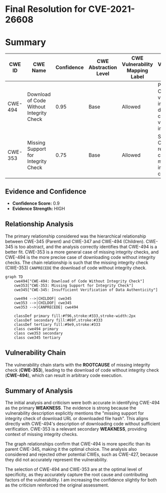 # Final Resolution for CVE-2021-26608

# Summary
| CWE ID | CWE Name | Confidence | CWE Abstraction Level | CWE Vulnerability Mapping Label | CWE-Vulnerability Mapping Notes |
|---|---|---|---|---|---|
| CWE-494 | Download of Code Without Integrity Check | 0.95 | Base | Allowed | Primary CWE. The vulnerability involves downloading code without verifying its integrity. |
| CWE-353 | Missing Support for Integrity Check | 0.75 | Base | Allowed | Secondary CWE. This relates to the core issue of missing integrity checks. |

## Evidence and Confidence

*   **Confidence Score:** 0.9
*   **Evidence Strength:** HIGH

## Relationship Analysis
The primary relationship considered was the hierarchical relationship between CWE-345 (Parent) and CWE-347 and CWE-494 (Children). CWE-345 is too abstract, and the analysis correctly identifies that CWE-494 is a better fit.
CWE-353 is a more general case of missing integrity checks, and CWE-494 is the more precise case of downloading code without integrity checks. The chain relationship is such that the missing integrity check (CWE-353) `CANPRECEDE` the download of code without integrity check.

```mermaid
graph TD
    cwe494["CWE-494: Download of Code Without Integrity Check"]
    cwe353["CWE-353: Missing Support for Integrity Check"]
    cwe345["CWE-345: Insufficient Verification of Data Authenticity"]

    cwe494 -->|CHILDOF| cwe345
    cwe353 -->|CHILDOF| cwe345
    cwe353 -->|CANPRECEDE| cwe494

    classDef primary fill:#f96,stroke:#333,stroke-width:2px
    classDef secondary fill:#69f,stroke:#333
    classDef tertiary fill:#9e9,stroke:#333
    class cwe494 primary
    class cwe353 secondary
    class cwe345 tertiary
```

## Vulnerability Chain
The vulnerability chain starts with the **ROOTCAUSE** of missing integrity check (**CWE-353**), leading to the download of code without integrity check (**CWE-494**), which can result in arbitrary code execution.

## Summary of Analysis
The initial analysis and criticism were both accurate in identifying CWE-494 as the primary **WEAKNESS**. The evidence is strong because the vulnerability description explicitly mentions the "missing support for integrity check of download URL or downloaded file hash". This aligns directly with CWE-494's description of downloading code without sufficient verification. CWE-353 is a relevant secondary **WEAKNESS**, providing context of missing integrity checks.

The graph relationships confirm that CWE-494 is more specific than its parent CWE-345, making it the optimal choice. The analysis also considered and rejected other potential CWEs, such as CWE-427, because they did not accurately represent the vulnerability.

The selection of CWE-494 and CWE-353 are at the optimal level of specificity, as they accurately capture the root cause and contributing factors of the vulnerability. I am increasing the confidence slightly for both as the criticism reinforced the original assessment.